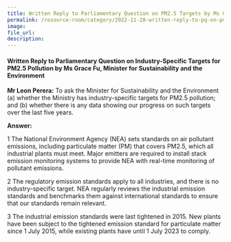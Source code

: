 ```yaml
---  
title: Written Reply to Parliamentary Question on PM2.5 Targets by Ms Grace Fu, Minister for Sustainability and the Environment
permalink: /resource-room/category/2022-11-28-written-reply-to-pq-on-pm2-5-targets
image:  
file_url:  
description:  
---  
```

#### Written Reply to Parliamentary Question on Industry-Specific Targets for PM2.5 Pollution by Ms Grace Fu, Minister for Sustainability and the Environment

**Mr Leon Perera:** To ask the Minister for Sustainability and the Environment (a) whether the Ministry has industry-specific targets for PM2.5 pollution; and (b) whether there is any data showing our progress on such targets over the last five years.

**Answer:**

1 The National Environment Agency (NEA) sets standards on air pollutant emissions, including particulate matter (PM) that covers PM2.5, which all industrial plants must meet. Major emitters are required to install stack emission monitoring systems to provide NEA with real-time monitoring of pollutant emissions.

2 The regulatory emission standards apply to all industries, and there is no industry-specific target. NEA regularly reviews the industrial emission standards and benchmarks them against international standards to ensure that our standards remain relevant.

3 The industrial emission standards were last tightened in 2015. New plants have been subject to the tightened emission standard for particulate matter since 1 July 2015, while existing plants have until 1 July 2023 to comply.
